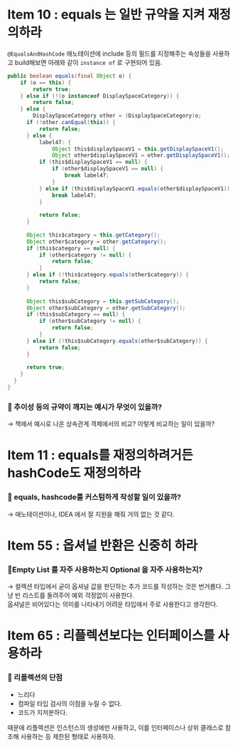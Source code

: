# Item 10 : equals 는 일반 규약을 지켜 재정의하라
`@EqualsAndHashCode` 애노테이션에 include 등의 필드를 지정해주는 속성들을 사용하고 build해보면 아래와 같이 `instance of` 로 구현되어 있음.
```java
public boolean equals(final Object o) {
    if (o == this) {
        return true;
    } else if (!(o instanceof DisplaySpaceCategory)) {
        return false;
    } else {
        DisplaySpaceCategory other = (DisplaySpaceCategory)o;
      if (!other.canEqual(this)) {
          return false;
      } else {
          label47: {
              Object this$displaySpaceV1 = this.getDisplaySpaceV1();
              Object other$displaySpaceV1 = other.getDisplaySpaceV1();
          if (this$displaySpaceV1 == null) {
              if (other$displaySpaceV1 == null) {
                  break label47;
              }
          } else if (this$displaySpaceV1.equals(other$displaySpaceV1)) {
              break label47;
          }
  
          return false;
      }
  
      Object this$category = this.getCategory();
      Object other$category = other.getCategory();
      if (this$category == null) {
          if (other$category != null) {
              return false;
          }
      } else if (!this$category.equals(other$category)) {
          return false;
      }
  
      Object this$subCategory = this.getSubCategory();
      Object other$subCategory = other.getSubCategory();
      if (this$subCategory == null) {
          if (other$subCategory != null) {
              return false;
          }
      } else if (!this$subCategory.equals(other$subCategory)) {
          return false;
      }
  
      return true;
    }
  }
}
```
### 🤔 추이성 등의 규약이 깨지는 예시가 무엇이 있을까?
→ 책에서 예시로 나온 상속관계 객체에서의 비교? 이렇게 비교하는 일이 있을까?

# Item 11 : equals를 재정의하려거든 hashCode도 재정의하라
### 🤔 equals, hashcode를 커스텀하게 작성할 일이 있을까?
→ 애노테이션이나, IDEA 에서 잘 지원을 해줘 거의 없는 것 같다.

# Item 55 : 옵셔널 반환은 신중히 하라
### 🤔Empty List 를 자주 사용하는지 Optional 을 자주 사용하는지?
→ 컬렉션 타입에서 굳이 옵셔널 값을 판단하는 추가 코드를 작성하는 것은 번거롭다. 그냥 빈 리스트를 돌려주어 예외 걱정없이 사용한다.    
  옵셔널은 비어있다는 의미를 나타내기 어려운 타입에서 주로 사용한다고 생각한다.


# Item 65 : 리플렉션보다는 인터페이스를 사용하라
### 🧐 리플렉션의 단점
- 느리다
- 컴파일 타입 검사의 이점을 누릴 수 없다.
- 코드가 지저분하다.

때문에 리플렉션은 인스턴스의 생성에만 사용하고, 이를 인터페이스나 상위 클래스로 참조해 사용하는 등 제한된 형태로 사용하자.
